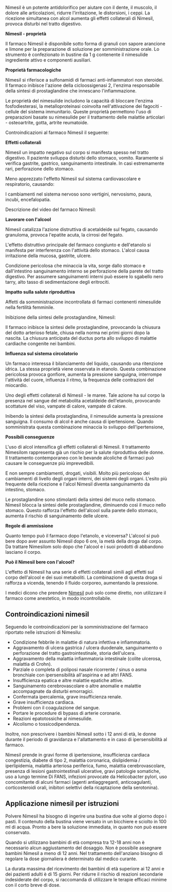Nimesil è un potente antidolorifico per aiutare con il dente, il muscolo, il dolore alle articolazioni, ridurre l'irritazione, le distorsioni, i ceppi. La ricezione simultanea con alcol aumenta gli effetti collaterali di Nimesil, provoca disturbi nel tratto digestivo.

**Nimesil - proprietà**

Il farmaco Nimesil è disponibile sotto forma di granuli con sapore arancione e limone per la preparazione di soluzione per somministrazione orale. Lo strumento è confezionato in bustine da 1 g contenente il nimesulide ingrediente attivo e componenti ausiliari.

**Proprietà farmacologiche**

Nimesil si riferisce a sulfonamidi di farmaci anti-infiammatori non steroidei. Il farmaco inibisce l'azione della cicloossigenasi 2, l'enzima responsabile della sintesi di prostaglandine che innescano l'infiammazione.

Le proprietà del nimesulide includono la capacità di bloccare l'enzima fosfodiesterasi, la metalloproteinasi coinvolta nell'attivazione dei fagociti - cellule del sistema immunitario. Queste proprietà permettono l'uso di preparazioni basate su nimesulide per il trattamento delle malattie articolari - osteoartrite, gotta, artrite reumatoide.

Controindicazioni al farmaco Nimesil il seguente:

**Effetti collaterali**

Nimesil un impatto negativo sul corpo si manifesta spesso nel tratto digestivo. Il paziente sviluppa disturbi dello stomaco, vomito. Raramente si verifica gastrite, gastrico, sanguinamento intestinale. In casi estremamente rari, perforazione dello stomaco.

Meno apprezzato l'effetto Nimesil sul sistema cardiovascolare e respiratorio, causando:

I cambiamenti nel sistema nervoso sono vertigini, nervosismo, paura, incubi, encefalopatia.

Descrizione del video del farmaco Nimesil:

**Lavorare con l'alcool**

Nimesil catalizza l'azione distruttiva di acetaldeide sul fegato, causando granuloma, provoca l'epatite acuta, la cirrosi del fegato.

L'effetto distruttivo principale del farmaco congiunto e dell'etanolo si manifesta per interferenza con l'attività dello stomaco. L'alcol causa irritazione della mucosa, gastrite, ulcere.

Condizione pericolosa che minaccia la vita, sorge dallo stomaco e dall'intestino sanguinamento interno se perforazione della parete del tratto digestivo. Per assumere sanguinamenti interni può essere lo sgabello nero tarry, alto tasso di sedimentazione degli eritrociti.

**Impatto sulla salute riproduttiva**

Affetti da somministrazione incontrollata di farmaci contenenti nimesulide nella fertilità femminile.

Inibizione della sintesi delle prostaglandine, Nimesil:

Il farmaco inibisce la sintesi delle prostaglandine, provocando la chiusura del dotto arterioso fetale, chiusa nella norma nei primi giorni dopo la nascita. La chiusura anticipata del ductus porta allo sviluppo di malattie cardiache congenite nei bambini.

**Influenza sul sistema circolatorio**

Un farmaco interessa il bilanciamento del liquido, causando una ritenzione idrica. La stessa proprietà viene osservata in etanolo. Questa combinazione pericolosa provoca gonfiore, aumenta la pressione sanguigna, interrompe l'attività del cuore, influenza il ritmo, la frequenza delle contrazioni del miocardio.

Uno degli effetti collaterali di Nimesil - le maree. Tale azione ha sul corpo la presenza nel sangue del metabolita acetaldeide dell'etanolo, provocando scottature del viso, vampate di calore, vampate di calore.

Inibendo la sintesi della prostaglandina, il nimesulide aumenta la pressione sanguigna. Il consumo di alcol è anche causa di ipertensione. Quando somministrata questa combinazione minaccia lo sviluppo dell'ipertensione,

**Possibili conseguenze**

L'uso di alcol intensifica gli effetti collaterali di Nimesil. Il trattamento Nimesilom rappresenta già un rischio per la salute riproduttiva delle donne. Il trattamento contemporaneo con le bevande alcoliche di farmaci può causare le conseguenze più imprevedibili.

E non sempre cambiamenti, drogati, visibili. Molto più pericoloso dei cambiamenti di livello degli organi interni, dei sistemi degli organi. L'esito più frequente della ricezione e l'alcol Nimesil diventa sanguinamento da intestino, stomaco.

Le prostaglandine sono stimolanti della sintesi del muco nello stomaco. Nimesil blocca la sintesi delle prostaglandine, diminuendo così il muco nello stomaco. Questo rafforza l'effetto dell'alcool sulla parete dello stomaco, aumenta il rischio di sanguinamento delle ulcere.

**Regole di ammissione**

Quanto tempo può il farmaco dopo l'etanolo, e viceversa? L'alcool si può bere dopo aver assunto Nimesil dopo 6 ore, la metà della droga dal corpo. Da trattare Nimesilom solo dopo che l'alcool e i suoi prodotti di abbandono lasciano il corpo.

**Può il Nimesil bere con l'alcool?**

L'effetto di Nimesil ha una serie di effetti collaterali simili agli effetti sul corpo dell'alcool e dei suoi metaboliti. La combinazione di questa droga si rafforza a vicenda, tenendo il fluido corporeo, aumentando la pressione.

I medici dicono che prendere [Nimesil](http://zubodont.ru/nimesil-pri-zubnoj-boli/) può solo come diretto, non utilizzare il farmaco come anestetico, in modo incontrollabile.

## Controindicazioni nimesil
Seguendo le controindicazioni per la somministrazione del farmaco riportato nelle istruzioni di Nimesilu:

- Condizione febbrile in malattie di natura infettiva e infiammatoria.
- Aggravamento di ulcera gastrica / ulcera duodenale, sanguinamento o perforazione del tratto gastrointestinale, storia dell'ulcera.
- Aggravamento della malattia infiammatoria intestinale (colite ulcerosa, malattia di Crohn).
- Parziale o completa di poliposi nasale ricorrente / sinus o asma bronchiale con ipersensibilità all'aspirina e ad altri FANS.
- Insufficienza epatica e altre malattie epatiche attive.
- Sanguinamento cerebrovascolare o altre anomalie e malattie accompagnate da disturbi emorragici.
- Confermata ipercalemia, grave insufficienza renale.
- Grave insufficienza cardiaca.
- Problemi con il coagulazione del sangue.
- Portare le procedure di bypass di arterie coronarie.
- Reazioni epatotossiche al nimesulide.
- Alcolismo o tossicodipendenza.

Inoltre, non prescrivere i bambini Nimesil sotto i 12 anni di età, le donne durante il periodo di gravidanza e l'allattamento e in caso di ipersensibilità al farmaco.

Nimesil prende in gravi forme di ipertensione, insufficienza cardiaca congestizia, diabete di tipo 2, malattia coronarica, dislipidemia / iperlipidemia, malattia arteriosa periferica, fumo, malattia cerebrovascolare, presenza di lesioni gastrointestinali ulcerative, gravi patologie somatiche, uso a lungo termine Di FANS, infezioni provocate da Helicobacter pylori, uso concomitante di alcuni farmaci (agenti antiaggreganti, anticoagulanti, corticosteroidi orali, inibitori selettivi della ricaptazione della serotonina).


## Applicazione nimesil per istruzioni
Polvere Nimesil ha bisogno di ingerire una bustina due volte al giorno dopo i pasti. Il contenuto della bustina viene versato in un bicchiere e sciolto in 100 ml di acqua. Pronto a bere la soluzione immediata, in quanto non può essere conservato.

Quando si utilizzano bambini di età compresa tra 12-18 anni non è necessario alcun aggiustamento del dosaggio. Non è possibile assegnare bambini Nimesil a meno di 12 anni. Nel trattamento dell'anziano bisogno di regolare la dose giornaliera è determinato dal medico curante.

La durata massima del ricevimento dei bambini di età superiore ai 12 anni e dei pazienti adulti è di 15 giorni. Per ridurre il rischio di reazioni secondarie indesiderate del corpo, si raccomanda di utilizzare le terapie efficaci minime con il corto breve di dose.
